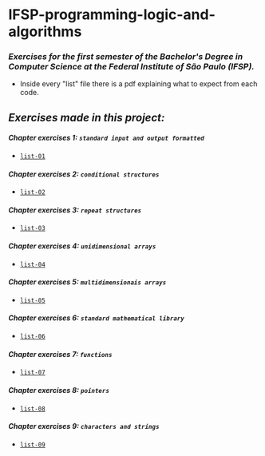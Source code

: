 # IFSP-programming-logic-and-algorithms

### _Exercises for the first semester of the Bachelor's Degree in Computer Science at the Federal Institute of São Paulo (IFSP)._
<!--
### _Exercícios do primeiro semestre do curso de Bacharelado em Ciência da Computação do Instituto Federal de São Paulo (IFSP)._
-->
- Inside every "list" file there is a pdf explaining what to expect from each code.
<!--
- Dentro de cada arquivo de "lista" há um pdf explicando o que esperar de cada código.
-->
## _Exercises made in this project:_

#### _Chapter exercises 1: `standard input and output formatted`_

- [`list-01`](libft-v2/ft_isalpha.c)

#### _Chapter exercises 2: `conditional structures`_

- [`list-02`](libft-v2/ft_isalpha.c)

#### _Chapter exercises 3: `repeat structures`_

- [`list-03`](libft-v2/ft_isalpha.c)

#### _Chapter exercises 4: `unidimensional arrays`_

- [`list-04`](libft-v2/ft_isalpha.c)

#### _Chapter exercises 5: `multidimensionais arrays`_

- [`list-05`](libft-v2/ft_isalpha.c)

#### _Chapter exercises 6: `standard mathematical library`_

- [`list-06`](libft-v2/ft_isalpha.c)

#### _Chapter exercises 7: `functions`_

- [`list-07`](libft-v2/ft_isalpha.c)

#### _Chapter exercises 8: `pointers`_

- [`list-08`](libft-v2/ft_isalpha.c)

#### _Chapter exercises 9: `characters and strings`_
- [`list-09`](libft-v2/ft_isalpha.c)
